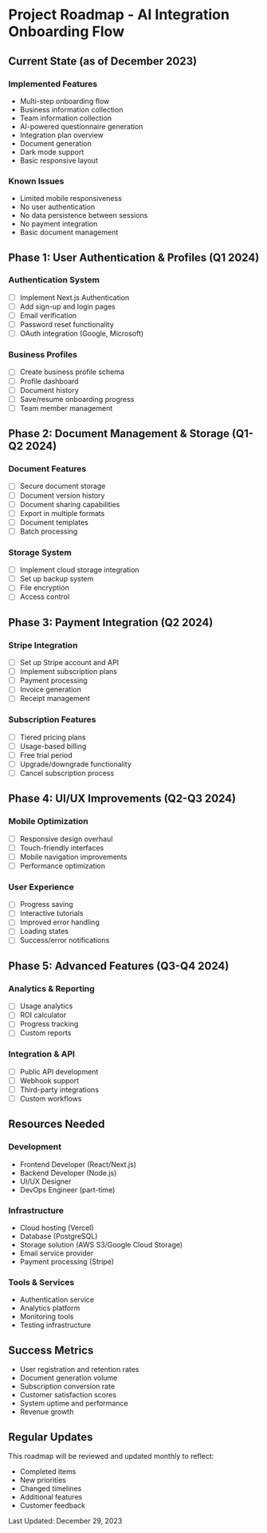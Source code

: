 # Project Roadmap - AI Integration Onboarding Flow

## Current State (as of December 2023)

### Implemented Features
- Multi-step onboarding flow
- Business information collection
- Team information collection
- AI-powered questionnaire generation
- Integration plan overview
- Document generation
- Dark mode support
- Basic responsive layout

### Known Issues
- Limited mobile responsiveness
- No user authentication
- No data persistence between sessions
- No payment integration
- Basic document management

## Phase 1: User Authentication & Profiles (Q1 2024)

### Authentication System
- [ ] Implement Next.js Authentication
- [ ] Add sign-up and login pages
- [ ] Email verification
- [ ] Password reset functionality
- [ ] OAuth integration (Google, Microsoft)

### Business Profiles
- [ ] Create business profile schema
- [ ] Profile dashboard
- [ ] Document history
- [ ] Save/resume onboarding progress
- [ ] Team member management

## Phase 2: Document Management & Storage (Q1-Q2 2024)

### Document Features
- [ ] Secure document storage
- [ ] Document version history
- [ ] Document sharing capabilities
- [ ] Export in multiple formats
- [ ] Document templates
- [ ] Batch processing

### Storage System
- [ ] Implement cloud storage integration
- [ ] Set up backup system
- [ ] File encryption
- [ ] Access control

## Phase 3: Payment Integration (Q2 2024)

### Stripe Integration
- [ ] Set up Stripe account and API
- [ ] Implement subscription plans
- [ ] Payment processing
- [ ] Invoice generation
- [ ] Receipt management

### Subscription Features
- [ ] Tiered pricing plans
- [ ] Usage-based billing
- [ ] Free trial period
- [ ] Upgrade/downgrade functionality
- [ ] Cancel subscription process

## Phase 4: UI/UX Improvements (Q2-Q3 2024)

### Mobile Optimization
- [ ] Responsive design overhaul
- [ ] Touch-friendly interfaces
- [ ] Mobile navigation improvements
- [ ] Performance optimization

### User Experience
- [ ] Progress saving
- [ ] Interactive tutorials
- [ ] Improved error handling
- [ ] Loading states
- [ ] Success/error notifications

## Phase 5: Advanced Features (Q3-Q4 2024)

### Analytics & Reporting
- [ ] Usage analytics
- [ ] ROI calculator
- [ ] Progress tracking
- [ ] Custom reports

### Integration & API
- [ ] Public API development
- [ ] Webhook support
- [ ] Third-party integrations
- [ ] Custom workflows

## Resources Needed

### Development
- Frontend Developer (React/Next.js)
- Backend Developer (Node.js)
- UI/UX Designer
- DevOps Engineer (part-time)

### Infrastructure
- Cloud hosting (Vercel)
- Database (PostgreSQL)
- Storage solution (AWS S3/Google Cloud Storage)
- Email service provider
- Payment processing (Stripe)

### Tools & Services
- Authentication service
- Analytics platform
- Monitoring tools
- Testing infrastructure

## Success Metrics
- User registration and retention rates
- Document generation volume
- Subscription conversion rate
- Customer satisfaction scores
- System uptime and performance
- Revenue growth

## Regular Updates
This roadmap will be reviewed and updated monthly to reflect:
- Completed items
- New priorities
- Changed timelines
- Additional features
- Customer feedback

Last Updated: December 29, 2023
